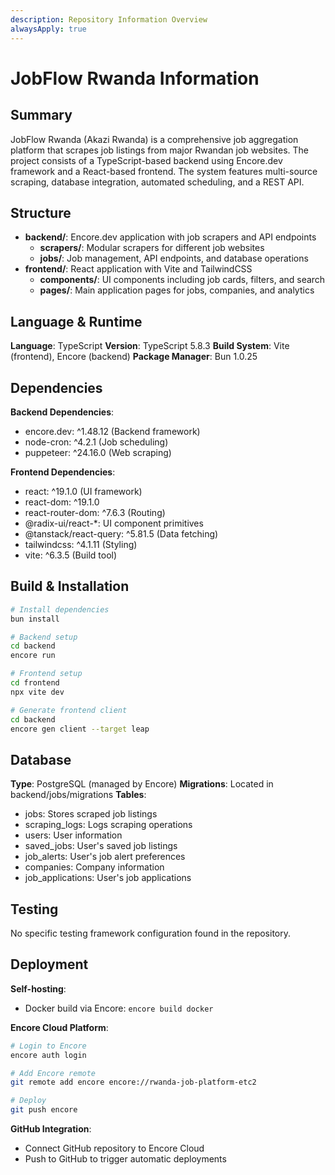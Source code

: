 ```yaml
---
description: Repository Information Overview
alwaysApply: true
---
```


# JobFlow Rwanda Information

## Summary
JobFlow Rwanda (Akazi Rwanda) is a comprehensive job aggregation platform that scrapes job listings from major Rwandan job websites. The project consists of a TypeScript-based backend using Encore.dev framework and a React-based frontend. The system features multi-source scraping, database integration, automated scheduling, and a REST API.

## Structure
- **backend/**: Encore.dev application with job scrapers and API endpoints
  - **scrapers/**: Modular scrapers for different job websites
  - **jobs/**: Job management, API endpoints, and database operations
- **frontend/**: React application with Vite and TailwindCSS
  - **components/**: UI components including job cards, filters, and search
  - **pages/**: Main application pages for jobs, companies, and analytics

## Language & Runtime
**Language**: TypeScript
**Version**: TypeScript 5.8.3
**Build System**: Vite (frontend), Encore (backend)
**Package Manager**: Bun 1.0.25

## Dependencies
**Backend Dependencies**:
- encore.dev: ^1.48.12 (Backend framework)
- node-cron: ^4.2.1 (Job scheduling)
- puppeteer: ^24.16.0 (Web scraping)

**Frontend Dependencies**:
- react: ^19.1.0 (UI framework)
- react-dom: ^19.1.0
- react-router-dom: ^7.6.3 (Routing)
- @radix-ui/react-*: UI component primitives
- @tanstack/react-query: ^5.81.5 (Data fetching)
- tailwindcss: ^4.1.11 (Styling)
- vite: ^6.3.5 (Build tool)

## Build & Installation
```bash
# Install dependencies
bun install

# Backend setup
cd backend
encore run

# Frontend setup
cd frontend
npx vite dev

# Generate frontend client
cd backend
encore gen client --target leap
```

## Database
**Type**: PostgreSQL (managed by Encore)
**Migrations**: Located in backend/jobs/migrations
**Tables**:
- jobs: Stores scraped job listings
- scraping_logs: Logs scraping operations
- users: User information
- saved_jobs: User's saved job listings
- job_alerts: User's job alert preferences
- companies: Company information
- job_applications: User's job applications

## Testing
No specific testing framework configuration found in the repository.

## Deployment
**Self-hosting**:
- Docker build via Encore: `encore build docker`

**Encore Cloud Platform**:
```bash
# Login to Encore
encore auth login

# Add Encore remote
git remote add encore encore://rwanda-job-platform-etc2

# Deploy
git push encore
```

**GitHub Integration**:
- Connect GitHub repository to Encore Cloud
- Push to GitHub to trigger automatic deployments